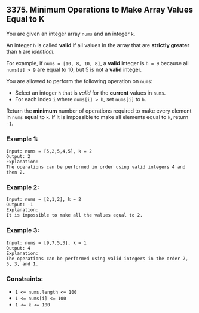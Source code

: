 ## 3375. Minimum Operations to Make Array Values Equal to K

You are given an integer array ```nums``` and an integer ```k```.

An integer ```h``` is called **valid** if all values in the array that are **strictly greater** than ```h``` are *identical*.

For example, if ```nums = [10, 8, 10, 8]```, a **valid** integer is ```h = 9``` because all ```nums[i] > 9``` are equal to 10, but 5 is not a **valid** integer.

You are allowed to perform the following operation on ```nums```:

* Select an integer ```h``` that is *valid* for the **current** values in ```nums```.
* For each index ```i``` where ```nums[i] > h```, set ```nums[i]``` to ```h```.

Return the **minimum** number of operations required to make every element in ```nums``` **equal** to ```k```. If it is impossible to make all elements equal to ```k```, return ```-1```.

### Example 1:
```
Input: nums = [5,2,5,4,5], k = 2
Output: 2
Explanation:
The operations can be performed in order using valid integers 4 and then 2.
```
### Example 2:
```
Input: nums = [2,1,2], k = 2
Output: -1
Explanation:
It is impossible to make all the values equal to 2.
```
### Example 3:
```
Input: nums = [9,7,5,3], k = 1
Output: 4
Explanation:
The operations can be performed using valid integers in the order 7, 5, 3, and 1.
```

### Constraints:

* ```1 <= nums.length <= 100```
* ```1 <= nums[i] <= 100```
* ```1 <= k <= 100```